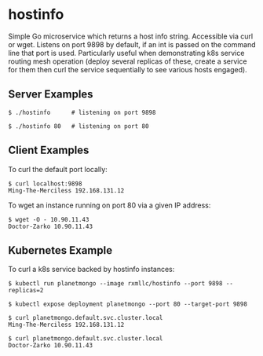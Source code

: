 # hostinfo

Simple Go microservice which returns a host info string. Accessible via curl or wget. Listens on port 9898 by default, if an int is passed on the command line that port is used. Particularly useful when demonstrating k8s service routing mesh operation (deploy several replicas of these, create a service for them then curl the service sequentially to see various hosts engaged).


## Server Examples

```
$ ./hostinfo      # listening on port 9898
```

```
$ ./hostinfo 80   # listening on port 80
```


## Client Examples

To curl the default port locally:

```
$ curl localhost:9898
Ming-The-Merciless 192.168.131.12
```

To wget an instance running on port 80 via a given IP address:

```
$ wget -O - 10.90.11.43
Doctor-Zarko 10.90.11.43
```


## Kubernetes Example

To curl a k8s service backed by hostinfo instances:

```
$ kubectl run planetmongo --image rxmllc/hostinfo --port 9898 --replicas=2

$ kubectl expose deployment planetmongo --port 80 --target-port 9898

$ curl planetmongo.default.svc.cluster.local
Ming-The-Merciless 192.168.131.12

$ curl planetmongo.default.svc.cluster.local
Doctor-Zarko 10.90.11.43
```
